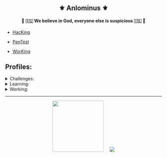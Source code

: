<!-- <div align="center">

![image](https://user-images.githubusercontent.com/51442719/146544018-ce62fbbb-f481-422f-ba19-0ade2825cf57.png)

</div> -->

<h2 align="center">⚜️ Anlominus ⚜️</h2>

<h4 align="center">🔱 🇮🇱 We believe in God, everyone else is suspicious 🇮🇱 🔱</h4>


- [HacKing]()

- [PenTest]()

- [WorKing]()



## Profiles:


<details>

 <summary>
Challenges: 
  </summary>
 
<h5> 

- <a href="https://tryhackme.com/p/Anlominus">Try Hack Me</a>  

- <a href="https://scs.hacking-lab.com/events">Hacking Lab</a> 

- <a href="https://hackerone.com/anlominus?type=user">HackerOne</a> 

- <a href="https://www.ctfsecurinets.com/users/3839">ctfsecurinets</a> 

- <a href="https://www.root-me.org/%E2%80%AAAnlominus?inc=info&lang=en">root-me</a>

- [LeetCode](https://leetcode.com/Anlominus/)
    
</h5>

</details>


<details>

 <summary>
Learning:
  </summary>
 <h5>

- <a href="https://docs.microsoft.com/en-us/users/anlominus/">Microsoft Learn</a> 
</h5>
</details>


<details>

 <summary>
Working:
  </summary>
 <h5>

- <p align="">GitHub: <a href="https://github.com/Cosmos-Labs/Cosmos-Labs">Cosmos Labs</a> - <a href="https://github.com/Cosmos-Labs/AnlominusKits">AnlominusKits<a/> - <a href="https://github.com/Cosmos-Labs/">Cosmos-Labs<a/></p>

- <p align="">CodePen: <a href="https://codepen.io/Anlominus">CodePen</a></p>
   
 
 </h5>
</details>

---
 
<p align="center"><a href="https://github.com/Anlominus">
<img height="165" src="https://github-readme-stats.vercel.app/api?username=Anlominus&show_icons=true&include_all_commits=true&theme=react&cache_seconds=3200&hide_border=true" /></a>
&nbsp;&nbsp;&nbsp;
<a href="https://github.com/Anlominus"><img src="https://github-readme-stats.vercel.app/api/top-langs/?username=Anlominus&layout=compact&theme=react&hide_border=true" />
</a></p>



